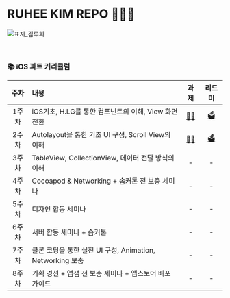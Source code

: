# RUHEE KIM REPO 🚀🚀🚀

![표지_김루희](https://user-images.githubusercontent.com/60260284/113490309-2cdcae80-9504-11eb-8ebb-a158e2324b72.png)

<br>

### 📚 iOS 파트 커리큘럼

| 주차 | 내용 | 과제 | 리드미 |
| :------: | :-------------- |  :---: |:-:|
| 1주차 | iOS기초, H.I.G를 통한 컴포넌트의 이해, View 화면 전환 | [🙆‍♀️](./Assignment/) | [🗳](./README/1week_README.md) |
| 2주차 | Autolayout을 통한 기초 UI 구성, Scroll View의 이해 | [🙆‍♀️](./Assignment) | [🗳](./README/2week_README.md) |
| 3주차 | TableView, CollectionView, 데이터 전달 방식의 이해 | - | - |
| 4주차 | Cocoapod & Networking + 솝커톤 전 보충 세미나 | - | - |
| 5주차 | 디자인 합동 세미나 | - | - |
| 6주차 | 서버 합동 세미나 + 솝커톤 | - | - |
| 7주차 | 클론 코딩을 통한 실전 UI 구성, Animation, Networking 보충 | - | - |
| 8주차 | 기획 경선 + 앱잼 전 보충 세미나 + 앱스토어 배포 가이드 | - | - |
